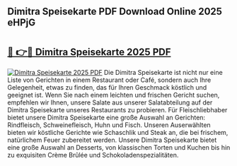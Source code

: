 ## Dimitra Speisekarte PDF Download Online 2025 eHPjG

# <h2><a href="http://gca9goq.nevu.top/?p=Dimitra+Speisekarte">🔗 👉🔴 Dimitra Speisekarte 2025 PDF</a></h2>

[![Dimitra Speisekarte 2025 PDF](https://i.imgur.com/dBaPXMq.png)](http://gca9goq.nevu.top/?p=Dimitra+Speisekarte)
Die Dimitra Speisekarte ist nicht nur eine Liste von Gerichten in einem Restaurant oder Café, sondern auch Ihre Gelegenheit, etwas zu finden, das für Ihren Geschmack köstlich und geeignet ist. Wenn Sie nach einem leichten und frischen Gericht suchen, empfehlen wir Ihnen, unsere Salate aus unserer Salatabteilung auf der Dimitra Speisekarte unseres Restaurants zu probieren. Für Fleischliebhaber bietet unsere Dimitra Speisekarte eine große Auswahl an Gerichten: Rindfleisch, Schweinefleisch, Huhn und Fisch. Unseren Auserwählten bieten wir köstliche Gerichte wie Schaschlik und Steak an, die bei frischem, natürlichem Feuer zubereitet werden. Unsere Dimitra Speisekarte bietet eine große Auswahl an Desserts, von klassischen Torten und Kuchen bis hin zu exquisiten Crème Brûlée und Schokoladenspezialitäten.
